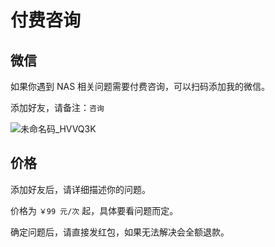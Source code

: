 # 付费咨询

## 微信

如果你遇到 NAS 相关问题需要付费咨询，可以扫码添加我的微信。

添加好友，请备注：`咨询`

![未命名码_HVVQ3K](https://img-1255332810.cos.ap-chengdu.myqcloud.com/未命名码_HVVQ3K.png)

## 价格

添加好友后，请详细描述你的问题。

价格为 `￥99 元/次` 起，具体要看问题而定。

确定问题后，请直接发红包，如果无法解决会全额退款。